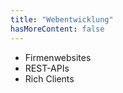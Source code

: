 ```yaml
---
title: "Webentwicklung"
hasMoreContent: false
---
```


* Firmenwebsites 
* REST-APIs 
* Rich Clients

<!--more-->

  